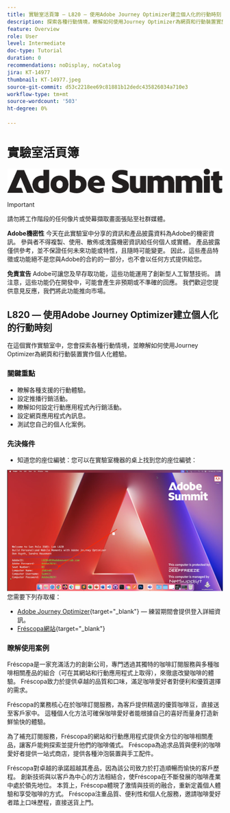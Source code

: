 ```yaml
---
title: 實驗室活頁簿 — L820 — 使用Adobe Journey Optimizer建立個人化的行動時刻
description: 探索各種行動情境，瞭解如何使用Journey Optimizer為網頁和行動裝置實施個人化體驗。
feature: Overview
role: User
level: Intermediate
doc-type: Tutorial
duration: 0
recommendations: noDisplay, noCatalog
jira: KT-14977
thumbnail: KT-14977.jpeg
source-git-commit: d53c2218ee69c81881b12dedc435826034a710e3
workflow-type: tm+mt
source-wordcount: '503'
ht-degree: 0%

---
```



# 實驗室活頁簿

![Adobe Summit — 替代文字](/help/summit/l820-lab-workbook/assets/adobe-summit.png "Adobe Summit")

>[!IMPORTANT]
>
>請勿將工作階段的任何像片或熒幕擷取畫面張貼至社群媒體。
>
>**Adobe機密性**
>今天在此實驗室中分享的資訊和產品披露資料為Adobe的機密資訊。
>參與者不得複製、使用、散佈或洩露機密資訊給任何個人或實體。
>產品披露僅供參考，並不保證任何未來功能或特性，且隨時可能變更。 因此，這些產品特徵或功能絕不是您與Adobe的合約的一部分，也不會以任何方式提供給您。
>
>**免責宣告**
>Adobe可讓您及早存取功能，這些功能運用了創新型人工智慧技術。 請注意，這些功能仍在開發中，可能會產生非預期或不準確的回應。 我們歡迎您提供意見反應，我們將此功能推向市場。

## L820 — 使用Adobe Journey Optimizer建立個人化的行動時刻

在這個實作實驗室中，您會探索各種行動情境，並瞭解如何使用Journey Optimizer為網頁和行動裝置實作個人化體驗。

### 關鍵重點

* 瞭解各種支援的行動體驗。
* 設定推播行銷活動。
* 瞭解如何設定行動應用程式內行銷活動。
* 設定網頁應用程式內訊息。
* 測試您自己的個人化案例。

### 先決條件

* 知道您的座位編號：您可以在實驗室機器的桌上找到您的座位編號：

![座位編號](/help/summit/l820-lab-workbook/assets/locate-seat-number.png)
您需要下列存取權：

* [Adobe Journey Optimizer](https://experience.adobe.com/#/@techmarketingdemos/sname:summit-ajo-lab/journey-optimizer/home){target="_blank"}   — 練習期間會提供登入詳細資訊。
* [Fréscopa網站](https://dsn.adobe.com/p/adobe-summit-2024?token=eyJhbGciOiJIUzI1NiIsInR5cCI6IkpXVCJ9.eyJpZCI6ImFub255bW91cyIsImVtYWlsIjoiYW5vbnltb3VzQGFkb2JlLmNvbSIsImlzc3VlciI6InNoYXJlZC1saW5rIiwiYXJnb24iOnsiYWNjZXNzIjoicmVhZC1wcm9qZWN0IiwicHJvamVjdElkIjoiYWRvYmUtc3VtbWl0LTIwMjQifSwiaWF0IjoxNzEwNTI0MTIwLCJleHAiOjE3MTIzMzg1MjB9.q2uGVst6HjJw8SCWl-3pViNzepkdGnNCvGqZnbbkTsY){target="_blank"}


### 瞭解使用案例

Fréscopa是一家充滿活力的創新公司，專門透過其獨特的咖啡訂閱服務與多種咖啡相關產品的組合（可在其網站和行動應用程式上取得），來徹底改變咖啡的體驗。 Fréscopa致力於提供卓越的品質和口味，滿足咖啡愛好者對便利和優質選擇的需求。

Fréscopa的業務核心在於咖啡訂閱服務，為客戶提供精選的優質咖啡豆，直接送至客戶家中。 這種個人化方法可確保咖啡愛好者能根據自己的喜好而量身打造新鮮愉快的體驗。

為了補充訂閱服務，Fréscopa的網站和行動應用程式提供全方位的咖啡相關產品，讓客戶能夠探索並提升他們的咖啡儀式。 Fréscopa為追求品質與便利的咖啡愛好者提供一站式商店，提供各種沖泡裝置與手工配件。

Fréscopa對卓越的承諾超越其產品，因為該公司致力於打造順暢而愉快的客戶歷程。 創新技術與以客戶為中心的方法相結合，使Fréscopa在不斷發展的咖啡產業中處於領先地位。 本質上，Fréscopa體現了激情與技術的融合，重新定義個人體驗和享受咖啡的方式。 Fréscopa注重品質、便利性和個人化服務，邀請咖啡愛好者踏上口味歷程，直接送貨上門。




